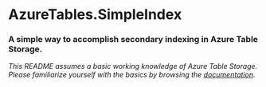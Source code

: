 # AzureTables.SimpleIndex
### A simple way to accomplish secondary indexing in Azure Table Storage.
*This README assumes a basic working knowledge of Azure Table Storage. Please familiarize yourself with the basics by browsing the [documentation](https://docs.microsoft.com/en-us/azure/storage/tables/).*
